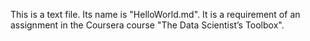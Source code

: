 This is a text file. Its name is "HelloWorld.md". It is a requirement of an assignment in the Coursera course "The Data Scientist’s Toolbox".

